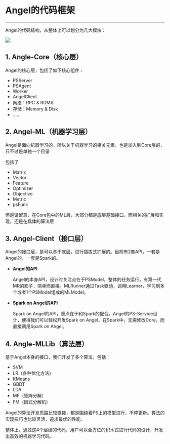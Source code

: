 # Angel的代码框架

---

Angel的代码结构，从整体上可以划分为几大模块：

![][1]


  [1]: ../img/code_framework.png
  

## 1. Angle-Core（核心层）

Angel的核心层，包括了如下核心组件：

* PSServer
* PSAgent
* Worker
* AngelClient
* 网络：RPC & RDMA
* 存储：Memory & Disk
* ……



## 2. Angel-ML（机器学习层）

Angel是面向机器学习的，所以关于机器学习的相关元素，也是加入到Core层的，只不过是单独一个目录

包括了

* Matrix
* Vector
* Feature
* Optimizer
* Objective
* Metric
* psFunc

但是请留意，在Core包中的ML层，大部分都是底层基础接口，而相关的扩展和实现，还是在具体的算法层

## 3. Angel-Client（接口层）

Angel的接口层，是可以基于底层，进行插拔式扩展的。目前有2套API，一套是Angel的，一套是Spark的。

* **Angel的API**

	Angel的本身API，设计时关注点在于PSModel。整体的任务运行，有第一代MR的影子，简单而直接。MLRunner通过Task驱动，调用Learner，学习到多个或者1个PSModel组成的MLModel。

* **Spark on Angel的API**

	Spark on Angel的API，重点在于和Spark的配合。Angel的PS-Service设计，使得我们可以轻松开发Spark on Angel，在Spark中，无需修改Core，而直接调用Spark on Angel。

## 4. Angle-MLLib（算法层）

基于Angel本身的接口，我们开发了多个算法，包括：

* SVM
* LR（各种优化方法）
* KMeans
* GBDT
* LDA
* MF（矩阵分解）
* FM（因式分解机）

Angel的算法开发思路比较直接，都是围绕着PS上的模型进行，不停更新。算法的实现技巧也比较灵活，追求最优的性能。

整体上，通过这4个层级的代码，用户可以全方位的积木式进行代码的设计，开发出高效的机器学习代码。

